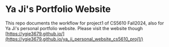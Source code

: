 # Ya Ji's Portfolio Website
This repo documents the workflow for project1 of CS5610 Fall2024, also for Ya Ji's personal portfolio website.
Please visit the website though [https://ygie3679.github.io/](https://ygie3679.github.io/ya_ji_personal_website_cs5610_proj1/)
